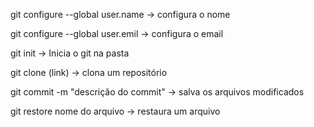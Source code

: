 git configure --global user.name -> configura o nome

git configure --global user.emil -> configura o email

git init -> Inicia o git na pasta

git clone (link) -> clona um repositório
 
git commit -m "descrição do commit" -> salva os arquivos modificados

git restore nome do arquivo -> restaura um arquivo